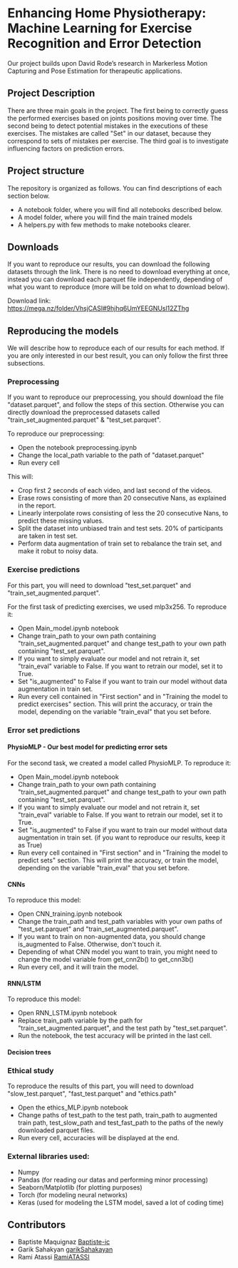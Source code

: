 # Enhancing Home Physiotherapy: Machine Learning for Exercise Recognition and Error Detection

Our project builds upon David Rode’s research in Markerless Motion Capturing and Pose Estimation for therapeutic
applications.

## Project Description

There are three main goals in the project. The first being to correctly guess the performed exercises based on joints positions moving over time. The second being to detect potential mistakes in the executions of these exercises. The mistakes are called "Set" in our dataset, because they correspond to sets of mistakes per exercise. The third goal is to investigate influencing factors on prediction errors.

## Project structure

The repository is organized as follows. You can find descriptions of each section below.
* A notebook folder, where you will find all notebooks described below.
* A model folder, where you will find the main trained models
* A helpers.py with few methods to make notebooks clearer.

## Downloads

If you want to reproduce our results, you can download the following datasets through the link. There is no need to download everything at once, instead you can download each parquet file independently, depending of what you want to reproduce (more will be told on what to download below).

Download link: https://mega.nz/folder/VhsjCASI#9hjhq6UmYEEGNUsl12ZThg

## Reproducing the models

We will describe how to reproduce each of our results for each method. If you are only interested in our best result, you can only follow the first three subsections.

### Preprocessing

If you want to reproduce our preprocessing, you should download the file "dataset.parquet", and follow the steps of this section. Otherwise you can directly download the preprocessed datasets called "train_set_augmented.parquet" & "test_set.parquet".

To reproduce our preprocessing:
* Open the notebook preprocessing.ipynb
* Change the local_path variable to the path of "dataset.parquet"
* Run every cell

This will:
* Crop first 2 seconds of each video, and last second of the videos.
* Erase rows consisting of more than 20 consecutive Nans, as explained in the report.
* Linearly interpolate rows consisting of less the 20 consecutive Nans, to predict these missing values.
* Split the dataset into unbiased train and test sets. 20% of participants are taken in test set.
* Perform data augmentation of train set to rebalance the train set, and make it robut to noisy data.


### Exercise predictions
For this part, you will need to download "test_set.parquet" and "train_set_augmented.parquet".

For the first task of predicting exercises, we used mlp3x256. To reproduce it:
* Open Main_model.ipynb notebook
* Change train_path to your own path containing "train_set_augmented.parquet" and change test_path to your own path containing "test_set.parquet".
* If you want to simply evaluate our model and not retrain it, set "train_eval" variable to False. If you want to retrain our model, set it to True.
* Set "is_augmented" to False if you want to train our model without data augmentation in train set.
* Run every cell contained in "First section" and in "Training the model to predict exercises" section. This will print the accuracy, or train the model, depending on the variable "train_eval" that you set before.



### Error set predictions


#### PhysioMLP - Our best model for predicting error sets

For the second task, we created a model called PhysioMLP. To reproduce it:
* Open Main_model.ipynb notebook
* Change train_path to your own path containing "train_set_augmented.parquet" and change test_path to your own path containing "test_set.parquet".
* If you want to simply evaluate our model and not retrain it, set "train_eval" variable to False. If you want to retrain our model, set it to True.
* Set "is_augmented" to False if you want to train our model without data augmentation in train set. (if you want to reproduce our results, keep it as True)
* Run every cell contained in "First section" and in "Training the model to predict sets" section. This will print the accuracy, or train the model, depending on the variable "train_eval" that you set before.


#### CNNs

To reproduce this model:
* Open CNN_training.ipynb notebook
* Change the train_path and test_path variables with your own paths of "test_set.parquet" and "train_set_augmented.parquet".
* If you want to train on non-augmented data, you should change is_augmented to False. Otherwise, don't touch it.
* Depending of what CNN model you want to train, you might need to change the model variable from get_cnn2b() to get_cnn3b()
* Run every cell, and it will train the model.


#### RNN/LSTM

To reproduce this model:
* Open RNN_LSTM.ipynb notebook
* Replace train_path variable by the path for "train_set_augmented.parquet", and the test path by "test_set.parquet".
* Run the notebook, the test accuracy will be printed in the last cell.


#### Decision trees

### Ethical study

To reproduce the results of this part, you will need to download "slow_test.parquet", "fast_test.parquet" and "ethics.path"

* Open the ethics_MLP.ipynb notebook
* Change paths of test_path to the test path, train_path to augmented train path, test_slow_path and test_fast_path to the paths of the newly downloaded parquet files.
* Run every cell, accuracies will be displayed at the end.

### External libraries used:
* Numpy
* Pandas (for reading our datas and performing minor processing)
* Seaborn/Matplotlib (for plotting purposes) 
* Torch (for modeling neural networks)
* Keras (used for modeling the LSTM model, saved a lot of coding time) 

## Contributors

- Baptiste Maquignaz [Baptiste-ic](https://github.com/Baptiste-ic)
- Garik Sahakyan [garikSahakayan](https://github.com/garikSahakayan)
- Rami Atassi [RamiATASSI](https://github.com/RamiATASSI)